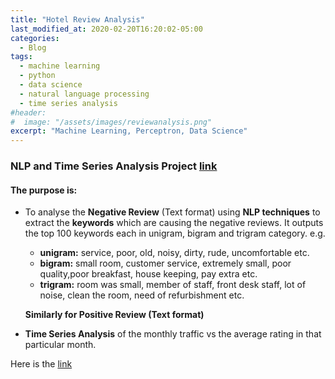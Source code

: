 ```yaml
---
title: "Hotel Review Analysis"
last_modified_at: 2020-02-20T16:20:02-05:00
categories:
  - Blog
tags:
  - machine learning
  - python
  - data science
  - natural language processing
  - time series analysis
#header:
#  image: "/assets/images/reviewanalysis.png"
excerpt: "Machine Learning, Perceptron, Data Science"
---
```



### NLP and Time Series Analysis Project [link](https://github.com/praveenpareek11/HotelReviewAnalysis)



#### The purpose is:
- To analyse the **Negative Review** (Text format) using **NLP techniques** to extract the **keywords** which are causing the negative reviews. It outputs the top 100 keywords each in unigram, bigram and trigram category.
e.g.
  - **unigram:** service, poor, old, noisy, dirty, rude, uncomfortable etc.
  - **bigram:** small room, customer service, extremely small, poor quality,poor breakfast, house keeping, pay extra etc.
  - **trigram:** room was small, member of staff, front desk staff, lot of noise, clean the room, need of refurbishment etc.

  **Similarly for Positive Review (Text format)**

- **Time Series Analysis** of the monthly traffic vs the average rating in that particular month.


Here is the [link](https://github.com/praveenpareek11/HotelReviewAnalysis)
